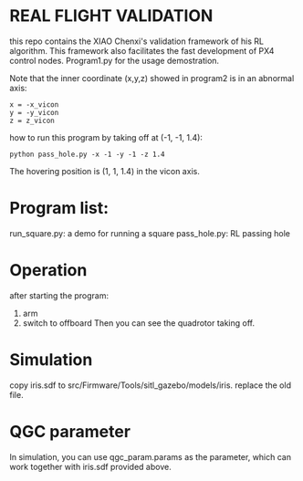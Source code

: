 # REAL FLIGHT VALIDATION

this repo contains the XIAO Chenxi's validation framework of his RL algorithm. This framework also facilitates the fast development of PX4 control nodes. Program1.py for the usage demostration. 

Note that the inner coordinate (x,y,z) showed in program2 is in an abnormal axis:
```
x = -x_vicon
y = -y_vicon
z = z_vicon
```
how to run this program by taking off at (-1, -1, 1.4):

```
python pass_hole.py -x -1 -y -1 -z 1.4
```
The hovering position is (1, 1, 1.4) in the vicon axis.

# Program list:
run_square.py: a demo for running a square
pass_hole.py: RL passing hole

# Operation
after starting the program:
1) arm
2) switch to offboard
Then you can see the quadrotor taking off.

# Simulation
copy iris.sdf to src/Firmware/Tools/sitl_gazebo/models/iris. replace the old file.

# QGC parameter
In simulation, you can use qgc_param.params as the parameter, which can work together with iris.sdf provided above.


